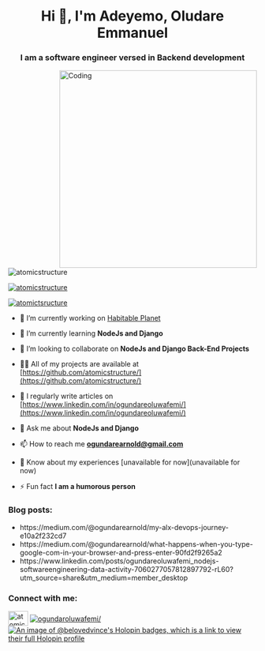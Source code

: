 <h1 align="center">Hi 👋, I'm Adeyemo, Oludare Emmanuel</h1>
<h3 align="center">I am a software engineer versed in Backend development</h3>
<img align="right" alt="Coding" width="400" src="https://cleancommit.io/static/4210533edc0ecaa67e1c734e159da855/8c32c/website-programmer-resized.avif">

<p align="left"> <img src="https://komarev.com/ghpvc/?username=atomicstructure&label=Profile%20views&color=0e75b6&style=flat" alt="atomicstructure" /> </p>

<p align="left"> <a href="https://github.com/ryo-ma/github-profile-trophy"><img src="https://github-profile-trophy.vercel.app/?username=atomicstructure" alt="atomicstructure" /></a> </p>

<p align="left"> <a href="https://twitter.com/atomictsructure" target="blank"><img src="https://img.shields.io/twitter/follow/atomictsructure?logo=twitter&style=for-the-badge" alt="atomictsructure" /></a> </p>

- 🔭 I’m currently working on [Habitable Planet](https://github.com/atomicstructure/habitableplanet)

- 🌱 I’m currently learning **NodeJs and Django**

- 👯 I’m looking to collaborate on **NodeJs and Django Back-End Projects**

- 👨‍💻 All of my projects are available at [https://github.com/atomicstructure/](https://github.com/atomicstructure/)

- 📝 I regularly write articles on [https://www.linkedin.com/in/ogundareoluwafemi/](https://www.linkedin.com/in/ogundareoluwafemi/)

- 💬 Ask me about **NodeJs and Django**

- 📫 How to reach me **ogundarearnold@gmail.com**

- 📄 Know about my experiences [unavailable for now](unavailable for now)

- ⚡ Fun fact **I am a humorous person**

<h3 align="left">Blog posts:</h3>
<ul>
  <li>https://medium.com/@ogundarearnold/my-alx-devops-journey-e10a2f232cd7</li>
  <li>https://medium.com/@ogundarearnold/what-happens-when-you-type-google-com-in-your-browser-and-press-enter-90fd2f9265a2</li>
  <li>https://www.linkedin.com/posts/ogundareoluwafemi_nodejs-softwareengineering-data-activity-7060277057812897792-rL60?utm_source=share&utm_medium=member_desktop</li>
</ul>

<h3 align="left">Connect with me:</h3>
<p align="left">
<a href="https://twitter.com/atomictsructure" target="blank"><img align="center" src="https://raw.githubusercontent.com/rahuldkjain/github-profile-readme-generator/master/src/images/icons/Social/twitter.svg" alt="atomictsructure" height="30" width="40" /></a>
<a href="https://www.linkedin.com/in/ogundareoluwafemi/" target="blank"><img align="center" src="https://raw.githubusercontent.com/rahuldkjain/github-profile-readme-generator/master/src/images/icons/Social/linked-in-alt.svg" alt="ogundaroluwafemi/" height="

- [![An image of @belovedvince's Holopin badges, which is a link to view their full Holopin profile](https://holopin.me/belovedvince)](https://holopin.io/@belovedvince)

<!---
Beloved-vince/Beloved-vince is a ✨ special ✨ repository because its `README.md` (this file) appears on your GitHub profile.
You can click the Preview link to take a look at your changes.
--->
